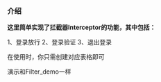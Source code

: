 ### 介绍

**这里简单实现了拦截器Interceptor的功能，其中包括：**

1、登录放行
2、登录验证
3、退出登录

在使用时，你只需创建对应表格即可

演示和Filter_demo一样
